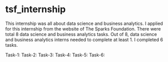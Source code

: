 # tsf_internship
This internship was all about data science and business analytics.
I applied for this internship from the website of The Sparks Foundation.
There were total 8 data science and business analytics tasks. Out of 8, data science and business analytics interns needed to complete at least 1. I completed 6 tasks.

Task-1:
Task-2:
Task-3:
Task-4:
Task-5:
Task-6:
